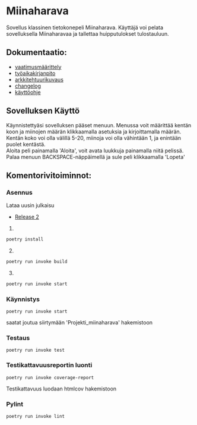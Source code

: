 # Miinaharava
Sovellus klassinen tietokonepeli Miinaharava. Käyttäjä voi pelata sovelluksella Miinaharavaa ja tallettaa huipputulokset tulostauluun.




## Dokumentaatio:  
- [vaatimusmäärittely](Projekti_miinaharava/Dokumentaatio/vaatimusmaarittely.md)  
- [työaikakirjanpito](Projekti_miinaharava/Dokumentaatio/tyoaikakirjanpito.md)  
- [arkkitehtuurikuvaus](Projekti_miinaharava/Dokumentaatio/arkkitehtuurikuvaus.md)   
- [changelog](changelog.md)  
- [käyttöohje](Projekti_miinaharava/Dokumentaatio/kayttoohje.md)

## Sovelluksen Käyttö

Käynnistettyäsi sovelluksen pääset menuun. Menussa voit määrittää kentän koon ja miinojen määrän klikkaamalla asetuksia ja kirjoittamalla määrän.  
Kentän koko voi olla välillä 5-20, miinoja voi olla vähintään 1, ja enintään puolet kentästä.  
Aloita peli painamalla 'Aloita', voit avata luukkuja painamalla niitä pelissä.  
Palaa menuun BACKSPACE-näppäimellä ja sule peli klikkaamalla 'Lopeta'

## Komentorivitoiminnot:

### Asennus
Lataa uusin julkaisu
- [Release 2](https://github.com/EliasTHelsinginYliopisto/ot-harjoitustyo/releases/tag/v0.0.2)

1. 
```bash
poetry install
```
2.  
```bash
poetry run invoke build
```
3.  
```bash
poetry run invoke start
```

### Käynnistys

    poetry run invoke start
saatat joutua siirtymään 'Projekti_miinaharava' hakemistoon

### Testaus

    poetry run invoke test

### Testikattavuusreportin luonti

    poetry run invoke coverage-report
Testikattavuus luodaan htmlcov hakemistoon

### Pylint

    poetry run invoke lint
